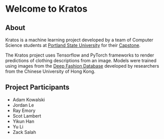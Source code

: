 # Welcome to Kratos

## About
Kratos is a machine learning project developed by a team of Computer Science students at [Portland State University](https://www.pdx.edu) for their [Capstone](https://www.pdx.edu/computer-science/capstone).

The Kratos project uses Tensorflow and PyTorch frameworks to render predictions of clothing descriptions from an image. Models were trained using images from the [Deep Fashion Database](http://mmlab.ie.cuhk.edu.hk/projects/DeepFashion.html) developed by researchers from the Chinese University of Hong Kong.


## Project Participants

* Adam Kowalski
* Jordan Le
* Ray Emory
* Scot Lambert
* Yikun Han
* Yu Li
* Zack Salah

